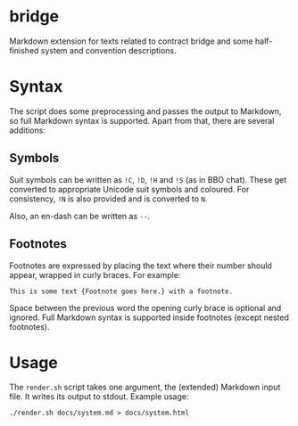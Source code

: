 # bridge

Markdown extension for texts related to contract bridge and
some half-finished system and convention descriptions.

# Syntax

The script does some preprocessing and passes the output to Markdown,
so full Markdown syntax is supported. Apart from that, there are several additions:

## Symbols

Suit symbols can be written as `!C`, `!D`, `!H` and `!S` (as in BBO
chat). These get converted to appropriate Unicode suit symbols and
coloured. For consistency, `!N` is also provided and is converted to
`N`.

Also, an en-dash can be written as `--`.

## Footnotes

Footnotes are expressed by placing the text where their number should
appear, wrapped in curly braces. For example:

    This is some text {Footnote goes here.} with a footnote.

Space between the previous word the opening curly brace is optional
and ignored. Full Markdown syntax is supported inside footnotes
(except nested footnotes).

# Usage

The `render.sh` script takes one argument, the (extended) Markdown
input file. It writes its output to stdout. Example usage:

    ./render.sh docs/system.md > docs/system.html